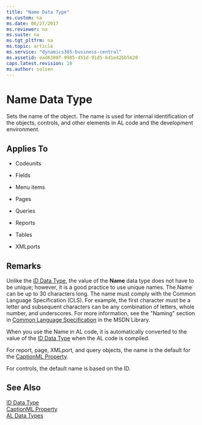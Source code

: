 ```yaml
---
title: "Name Data Type"
ms.custom: na
ms.date: 06/27/2017
ms.reviewer: na
ms.suite: na
ms.tgt_pltfrm: na
ms.topic: article
ms.service: "dynamics365-business-central"
ms.assetid: ead6388f-9985-451d-91d5-6d1e42bb5620
caps.latest.revision: 10
ms.author: solsen
---
```

# Name Data Type
Sets the name of the object. The name is used for internal identification of the objects, controls, and other elements in AL code and the development environment.  

## Applies To  

-   Codeunits  

-   Fields  

-   Menu items  

-   Pages  

-   Queries  

-   Reports  

-   Tables  

-   XMLports  

## Remarks  
 Unlike the [ID Data Type](devenv-id-data-type.md), the value of the **Name** data type does not have to be unique; however, it is a good practice to use unique names. The Name can be up to 30 characters long. The name must comply with the Common Language Specification (CLS). For example, the first character must be a letter and subsequent characters can be any combination of letters, whole number, and underscores. For more information, see the "Naming" section in [Common Language Specification](http://go.microsoft.com/fwlink/?LinkId=193144) in the MSDN Library.  

 When you use the Name in AL code, it is automatically converted to the value of the [ID Data Type](devenv-id-data-type.md) when the AL code is compiled.  

 For report, page, XMLport, and query objects, the name is the default for the [CaptionML Property](../properties/devenv-captionml-property.md).  

 For controls, the default name is based on the ID.  

## See Also  
 [ID Data Type](devenv-id-data-type.md)   
 [CaptionML Property](../properties/devenv-captionml-property.md)  
 [AL Data Types](devenv-al-data-types.md)   